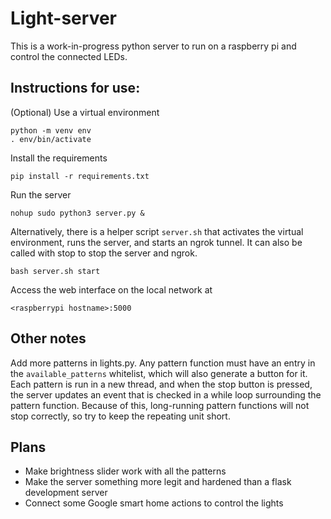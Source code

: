 # Light-server
This is a work-in-progress python server to run on a raspberry pi and control the connected LEDs. 

## Instructions for use:

(Optional) Use a virtual environment
```
python -m venv env
. env/bin/activate
```

Install the requirements 
```
pip install -r requirements.txt
```

Run the server 
```
nohup sudo python3 server.py &
```
Alternatively, there is a helper script `server.sh` that activates the virtual environment, runs the server, and starts an ngrok tunnel. It can also be called with stop to stop the server and ngrok.
```
bash server.sh start
```

Access the web interface on the local network at 
```
<raspberrypi hostname>:5000
```

## Other notes

Add more patterns in lights.py. Any pattern function must have an entry in the `available_patterns` whitelist, which will also generate a button for it. Each pattern is run in a new thread, and when the stop button is pressed, the server updates an event that is checked in a while loop surrounding the pattern function. Because of this, long-running pattern functions will not stop correctly, so try to keep the repeating unit short.

## Plans
- Make brightness slider work with all the patterns
- Make the server something more legit and hardened than a flask development server
- Connect some Google smart home actions to control the lights
